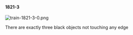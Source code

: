 #### 1821-3
![train-1821-3-0.png](https://github.com/lil-lab/nlvr/raw/master/nlvr/train/images/17/train-1821-3-0.png "train-1821-3-0.png")

There are exactly three black objects not touching any edge